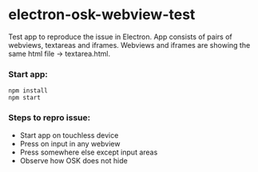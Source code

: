# electron-osk-webview-test
Test app to reproduce the issue in Electron. App consists of pairs of webviews, textareas and iframes. Webviews and iframes are showing the same html file -> textarea.html. 

### Start app:

```
npm install
npm start
```

### Steps to repro issue:

- Start app on touchless device
- Press on input in any webview
- Press somewhere else except input areas
- Observe how OSK does not hide
